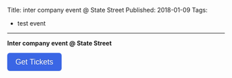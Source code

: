 Title: inter company event @ State Street
Published: 2018-01-09
Tags: 
  - test event

---

**Inter company event @ State Street**


<script src="https://www.universe.com/embed2.js" data-state=""></script>
<style> a.unii-listing-button { display: inline-block; margin-bottom: 0; text-align: center; vertical-align: middle; box-sizing: border-box; text-decoration: none; margin-bottom: 0; font-family: sans-serif; } a.unii-medium { padding: 11px 19px; font-size: 17.5px; -webkit-border-radius: 6px; -moz-border-radius: 6px; border-radius: 6px; line-height: 20px; } a.unii-small { padding: 6px 10px; font-size: 13px; -webkit-border-radius: 3px; -moz-border-radius: 3px; border-radius: 3px; line-height: 16px; } a.unii-custom { cursor: pointer; -webkit-box-shadow: inset 0 1px 0 rgba(255, 255, 255, 0.2), 0 1px 2px rgba(0, 0, 0, 0.05); -moz-box-shadow: inset 0 1px 0 rgba(255, 255, 255, 0.2), 0 1px 2px rgba(0, 0, 0, 0.05); box-shadow: inset 0 1px 0 rgba(255, 255, 255, 0.2), 0 1px 2px rgba(0, 0, 0, 0.05); color: #fff; text-shadow: 0 -1px 0 rgba(0, 0, 0, 0.25); background-color: #3A66E5; background-repeat: repeat-x; border-color: rgb(233, 23, 93) rgb(233, 23, 93) rgb(255,24,102); border-color: rgba(0, 0, 0, 0.1) rgba(0, 0, 0, 0.1) rgba(0, 0, 0, 0.25); } a.Light { color: #FFF; } a.Light:hover { color: #FFF; } a.Dark { color: #000; } a.Dark:hover { color: #000; } </style>
<a class="unii-listing-button unii-custom unii-medium Light" href="https://www.universe.com/events/inter-company-event-state-street-tickets-luxembourg-M2ZVTJ?buttonColor=#3A66E5&buttonText=Get Tickets" style="backgroundColor: #3A66E5;">
Get Tickets
</a>


<script
  src="https://www.universe.com/embed2.js"
  data-widget-type="universe-ticket"
  data-target-type="Listing"
  data-target-id="inter-company-event-state-street-tickets-luxembourg-M2ZVTJ"
  data-state="buttonColor=#3A66E5&buttonText=Get Tickets" >
</script>


<script
  src="https://www.universe.com/embed2.js"
  data-widget-type="universe-listings"
  data-target-type="user"
  data-target-id="5a20576b3ba46a00320d5332"
  data-state="buttonColor=#3A66E5&buttonText=Get Tickets" >
</script>


<script
  src="https://www.universe.com/embed2.js"
  data-widget-type="universe-calendar"
  data-target-type="user"
  data-target-id="5a20576b3ba46a00320d5332"
  data-state="buttonColor=#3A66E5&buttonText=Get Tickets" >
</script>